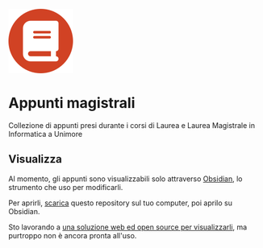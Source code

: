 ![](.media/icon-128x128_round.png)

# Appunti magistrali

Collezione di appunti presi durante i corsi di Laurea e Laurea Magistrale in Informatica a Unimore

## Visualizza

Al momento, gli appunti sono visualizzabili solo attraverso [Obsidian](https://obsidian.md/), lo strumento che uso per modificarli.

Per aprirli, [scarica](https://github.com/Steffo99/appunti-magistrali/archive/refs/heads/main.zip) questo repository sul tuo computer, poi aprilo su Obsidian.

Sto lavorando a [una soluzione web ed open source per visualizzarli](https://github.com/Steffo99/obsiview/), ma purtroppo non è ancora pronta all'uso.
